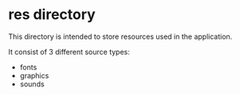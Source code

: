 # res directory
This directory is intended to store resources used in the application.

It consist of 3 different source types:
- fonts
- graphics
- sounds

